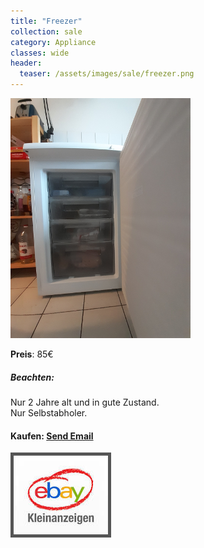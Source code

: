```yaml
---
title: "Freezer"
collection: sale
category: Appliance
classes: wide
header: 
  teaser: /assets/images/sale/freezer.png
---
```




<a href="">
  <img src="/assets/images/sale/freezer.png" alt="Freezer">
</a>

**Preis**: 85€

##### Beachten:
Nur 2 Jahre alt und in gute Zustand.<br>Nur Selbstabholer.

#### Kaufen: <a href = "mailto:digitaldasler@gmail.com?subject=Freezer">Send Email</a>

<a href="">
  <img src="/assets/images/ebay.png" alt="Ebay Kleinanzeigen" style="border: 5px solid #555">
</a>

